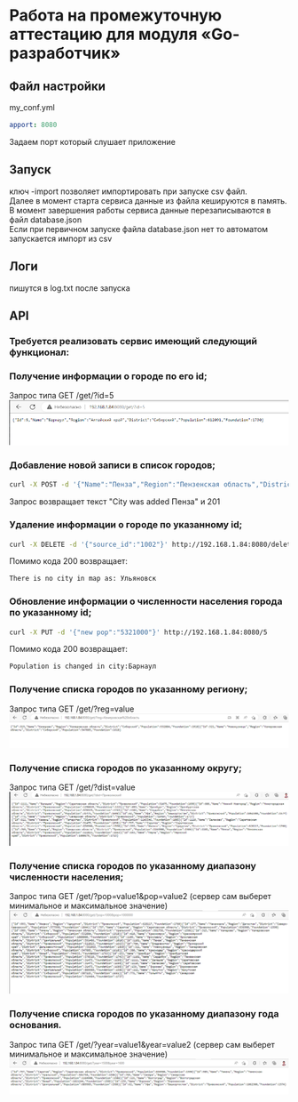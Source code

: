 # Работа на промежуточную аттестацию для модуля «Go-разработчик»
## Файл настройки
my_conf.yml
```yaml
apport: 8080
```
Задаем порт который слушает приложение
## Запуск
ключ -import позволяет импортировать при запуске csv файл.  
Далее в момент старта сервиса  данные из файла кешируются в память.      
В момент завершения работы сервиса данные  перезаписываются в файл database.json    
Если при первичном запуске файла database.json нет то автоматом запускается импорт из csv
## Логи 
пишутся в log.txt после запуска

## API
### Требуется реализовать сервис имеющий следующий функционал:

###  Получение информации о городе по его id;
Запрос типа GET /get/?id=5
![img.png](img.png)

### Добавление новой записи в список городов;
```bash
curl -X POST -d '{"Name":"Пенза","Region":"Пензенская область","District":"Приволжский","Population":522823,"Foundation":1663}' http://192.168.1.84:8080/create
```
Запрос возвращает текст "City was added Пенза" и 201

### Удаление информации о городе по указанному id;
```bash
curl -X DELETE -d '{"source_id":"1002"}' http://192.168.1.84:8080/delete
```
Помимо кода 200 возвращает:
```bash
There is no city in map as: Ульяновск
```
### Обновление информации о численности населения города по указанному id;
```bash
curl -X PUT -d '{"new pop":"5321000"}' http://192.168.1.84:8080/5  
```
Помимо кода 200 возвращает:
```bash
Population is changed in city:Барнаул
```
### Получение списка городов по указанному региону;
Запрос типа GET /get/?reg=value
![img_1.png](img_1.png)
### Получение списка городов по указанному округу;
Запрос типа GET /get/?dist=value
![img_2.png](img_2.png)
### Получение списка городов по указанному диапазону численности населения;
Запрос типа GET /get/?pop=value1&pop=value2 (сервер сам выберет минимальное и максимальное значение)
![img_3.png](img_3.png)

### Получение списка городов по указанному диапазону года основания.
Запрос типа GET /get/?year=value1&year=value2 (сервер сам выберет минимальное и максимальное значение)
![img_4.png](img_4.png)

